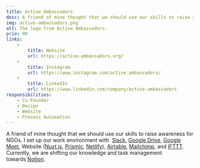 ```yaml
---
title: Active Ambassadors
desc: A friend of mine thought that we should use our skills to raise awareness for NGOs. I set up our work environment with Slack, Google Drive, Google Meet, Website (Nuxt.js, Prismic, Netlify), Airtable, Mailchimp, and IFTTT. Currently, we are shifting our knowledge and task management towards Notion.
img: active-ambassadors.png
alt: The logo from Active Ambassadors.
prio: 90
links:
    -
        title: Website
        url: https://active-ambassadors.org/
    -
        title: Instagram
        url: https://www.instagram.com/active_ambassadors/
    -
        title: LinkedIn
        url: https://www.linkedin.com/company/active-ambassadors
responsibilities:
    - Co-Founder
    - Design
    - Website
    - Process Automation
---
```


A friend of mine thought that we should use our skills to raise awareness for NGOs. I set up our work environment with  [Slack](https://slack.com/intl/en-de/), [Google Drive](https://www.google.com/intl/en_in/drive/), [Google Meet](https://meet.google.com/), Website ([Nuxt.js](https://nuxtjs.org/), [Prismic](https://prismic.io/), [Netlify](https://www.netlify.com/)), [Airtable](https://airtable.com/), [Mailchimp](https://mailchimp.com/), and [IFTTT](https://ifttt.com/). Currently, we are shifting our knowledge and task management towards [Notion](https://www.notion.so/).
